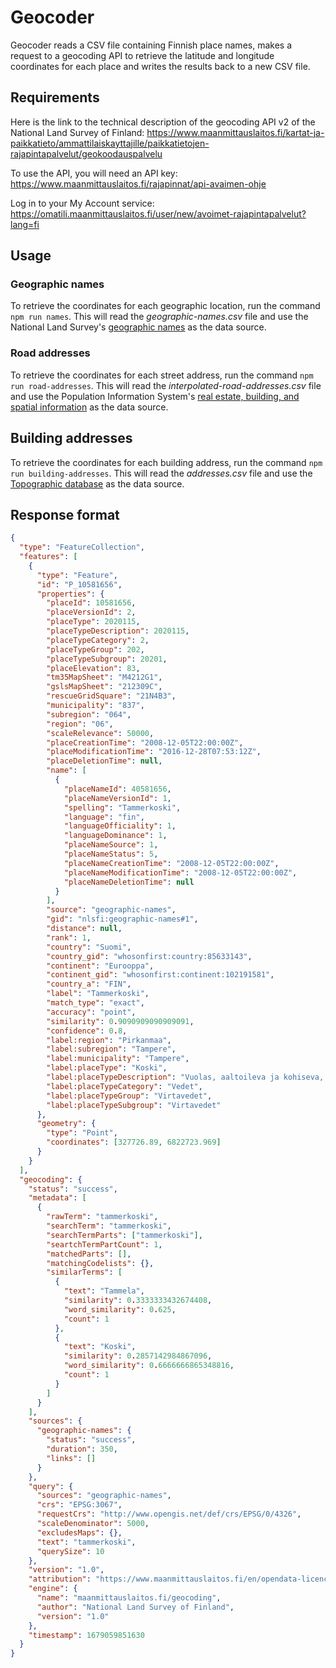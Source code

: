 # Geocoder

Geocoder reads a CSV file containing Finnish place names, makes a request to a geocoding API to retrieve the latitude and longitude coordinates for each place and writes the results back to a new CSV file.

## Requirements

Here is the link to the technical description of the geocoding API v2 of the National Land Survey of Finland: https://www.maanmittauslaitos.fi/kartat-ja-paikkatieto/ammattilaiskayttajille/paikkatietojen-rajapintapalvelut/geokoodauspalvelu

To use the API, you will need an API key: https://www.maanmittauslaitos.fi/rajapinnat/api-avaimen-ohje

Log in to your My Account service: https://omatili.maanmittauslaitos.fi/user/new/avoimet-rajapintapalvelut?lang=fi

## Usage

### Geographic names

To retrieve the coordinates for each geographic location, run the command `npm run names`. This will read the _geographic-names.csv_ file and use the National Land Survey's [geographic names](https://www.maanmittauslaitos.fi/kartat-ja-paikkatieto/asiantuntevalle-kayttajalle/tuotekuvaukset/nimisto) as the data source.

### Road addresses

To retrieve the coordinates for each street address, run the command `npm run road-addresses`. This will read the _interpolated-road-addresses.csv_ file and use the Population Information System's [real estate, building, and spatial information](https://dvv.fi/kiinteisto-rakennus-ja-paikkatiedot) as the data source.

## Building addresses

To retrieve the coordinates for each building address, run the command `npm run building-addresses`. This will read the _addresses.csv_ file and use the [Topographic database](https://www.maanmittauslaitos.fi/kartat-ja-paikkatieto/asiantuntevalle-kayttajalle/tuotekuvaukset/maastotietokanta-0) as the data source.

## Response format

```json
{
  "type": "FeatureCollection",
  "features": [
    {
      "type": "Feature",
      "id": "P_10581656",
      "properties": {
        "placeId": 10581656,
        "placeVersionId": 2,
        "placeType": 2020115,
        "placeTypeDescription": 2020115,
        "placeTypeCategory": 2,
        "placeTypeGroup": 202,
        "placeTypeSubgroup": 20201,
        "placeElevation": 83,
        "tm35MapSheet": "M4212G1",
        "gslsMapSheet": "212309C",
        "rescueGridSquare": "21N4B3",
        "municipality": "837",
        "subregion": "064",
        "region": "06",
        "scaleRelevance": 50000,
        "placeCreationTime": "2008-12-05T22:00:00Z",
        "placeModificationTime": "2016-12-28T07:53:12Z",
        "placeDeletionTime": null,
        "name": [
          {
            "placeNameId": 40581656,
            "placeNameVersionId": 1,
            "spelling": "Tammerkoski",
            "language": "fin",
            "languageOfficiality": 1,
            "languageDominance": 1,
            "placeNameSource": 1,
            "placeNameStatus": 5,
            "placeNameCreationTime": "2008-12-05T22:00:00Z",
            "placeNameModificationTime": "2008-12-05T22:00:00Z",
            "placeNameDeletionTime": null
          }
        ],
        "source": "geographic-names",
        "gid": "nlsfi:geographic-names#1",
        "distance": null,
        "rank": 1,
        "country": "Suomi",
        "country_gid": "whosonfirst:country:85633143",
        "continent": "Eurooppa",
        "continent_gid": "whosonfirst:continent:102191581",
        "country_a": "FIN",
        "label": "Tammerkoski",
        "match_type": "exact",
        "accuracy": "point",
        "similarity": 0.9090909090909091,
        "confidence": 0.8,
        "label:region": "Pirkanmaa",
        "label:subregion": "Tampere",
        "label:municipality": "Tampere",
        "label:placeType": "Koski",
        "label:placeTypeDescription": "Vuolas, aaltoileva ja kohiseva, yleensä kivikkoinen joen osa; putous.",
        "label:placeTypeCategory": "Vedet",
        "label:placeTypeGroup": "Virtavedet",
        "label:placeTypeSubgroup": "Virtavedet"
      },
      "geometry": {
        "type": "Point",
        "coordinates": [327726.89, 6822723.969]
      }
    }
  ],
  "geocoding": {
    "status": "success",
    "metadata": [
      {
        "rawTerm": "tammerkoski",
        "searchTerm": "tammerkoski",
        "searchTermParts": ["tammerkoski"],
        "seartchTermPartCount": 1,
        "matchedParts": [],
        "matchingCodelists": {},
        "similarTerms": [
          {
            "text": "Tammela",
            "similarity": 0.3333333432674408,
            "word_similarity": 0.625,
            "count": 1
          },
          {
            "text": "Koski",
            "similarity": 0.2857142984867096,
            "word_similarity": 0.6666666865348816,
            "count": 1
          }
        ]
      }
    ],
    "sources": {
      "geographic-names": {
        "status": "success",
        "duration": 350,
        "links": []
      }
    },
    "query": {
      "sources": "geographic-names",
      "crs": "EPSG:3067",
      "requestCrs": "http://www.opengis.net/def/crs/EPSG/0/4326",
      "scaleDenominator": 5000,
      "excludesMaps": {},
      "text": "tammerkoski",
      "querySize": 10
    },
    "version": "1.0",
    "attribution": "https://www.maanmittauslaitos.fi/en/opendata-licence-cc40",
    "engine": {
      "name": "maanmittauslaitos.fi/geocoding",
      "author": "National Land Survey of Finland",
      "version": "1.0"
    },
    "timestamp": 1679059851630
  }
}
```